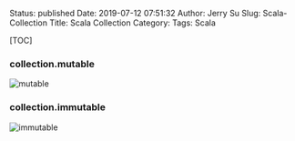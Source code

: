 Status: published
Date: 2019-07-12 07:51:32
Author: Jerry Su
Slug: Scala-Collection
Title: Scala Collection
Category: 
Tags: Scala

[TOC]

### collection.mutable
![mutable](images/Scala/mutable.png)

### collection.immutable
![immutable](images/Scala/immutable.png)